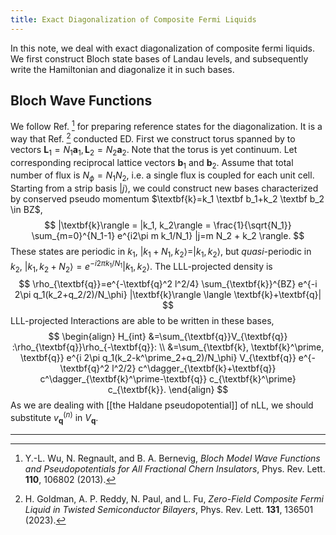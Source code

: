 ```yaml
---
title: Exact Diagonalization of Composite Fermi Liquids
---
```

In this note, we deal with exact diagonalization of composite fermi liquids. We first construct Bloch state bases of Landau levels, and subsequently write the Hamiltonian and diagonalize it in such bases.

## Bloch Wave Functions

We follow Ref. [^1] for preparing reference states for the diagonalization. It is a way that Ref. [^2] conducted ED. First we construct torus spanned by to vectors $\textbf{L}_1= N_1 \textbf{a}_1, \textbf{L}_2= N_2 \textbf{a}_2$. Note that the torus is yet continuum. Let corresponding reciprocal lattice vectors $\textbf{b}_1$ and $\textbf{b}_2$. Assume that total number of flux is  $N_\phi=N_1N_2$, i.e. a single flux is coupled for each unit cell. Starting from a strip basis $|j\rangle$, we could construct new bases characterized by conserved pseudo momentum $\textbf{k}=k_1 \textbf b_1+k_2 \textbf b_2 \in BZ$,
$$
|\textbf{k}\rangle = |k_1, k_2\rangle = \frac{1}{\sqrt{N_1}} \sum_{m=0}^{N_1-1} e^{i2\pi m k_1/N_1} |j=m N_2 + k_2 \rangle.
$$
These states are periodic in $k_1$, $|k_1+N_1, k_2\rangle =|k_1, k_2\rangle$, but *quasi*-periodic in $k_2$, $|k_1, k_2+N_2\rangle = e^{-i2\pi k_1/N_1} |k_1, k_2\rangle$. The LLL-projected density is 
$$
\rho_{\textbf{q}}=e^{-\textbf{q}^2 l^2/4} \sum_{\textbf{k}}^{BZ} e^{-i 2\pi q_1(k_2+q_2/2)/N_\phi} |\textbf{k}\rangle \langle \textbf{k}+\textbf{q}|
$$
LLL-projected Interactions are able to be written in these bases,
$$
\begin{align}
H_{int} &=\sum_{\textbf{q}}V_{\textbf{q}} :\rho_{\textbf{q}}\rho_{-\textbf{q}}: \\
&=\sum_{\textbf{k}, \textbf{k}^\prime, \textbf{q}} e^{i 2\pi q_1(k_2-k^\prime_2+q_2)/N_\phi} V_{\textbf{q}} e^{-\textbf{q}^2 l^2/2} c^\dagger_{\textbf{k}+\textbf{q}} c^\dagger_{\textbf{k}^\prime-\textbf{q}} c_{\textbf{k}^\prime} c_{\textbf{k}}.
\end{align}
$$
As we are dealing with [[the Haldane pseudopotential]] of nLL, we should substitute $v^{(n)}_{\textbf{q}}$ in $V_\textbf{q}$.

---
[^1]: Y.-L. Wu, N. Regnault, and B. A. Bernevig, _Bloch Model Wave Functions and Pseudopotentials for All Fractional Chern Insulators_, Phys. Rev. Lett. **110**, 106802 (2013).
[^2]: H. Goldman, A. P. Reddy, N. Paul, and L. Fu, _Zero-Field Composite Fermi Liquid in Twisted Semiconductor Bilayers_, Phys. Rev. Lett. **131**, 136501 (2023).

